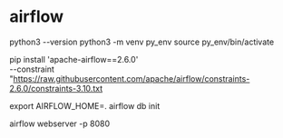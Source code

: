 # airflow



python3 --version
python3 -m venv py_env
source py_env/bin/activate


pip install 'apache-airflow==2.6.0' \
 --constraint "https://raw.githubusercontent.com/apache/airflow/constraints-2.6.0/constraints-3.10.txt
 
 export AIRFLOW_HOME=.
 airflow db init
 
 airflow webserver -p 8080
 
